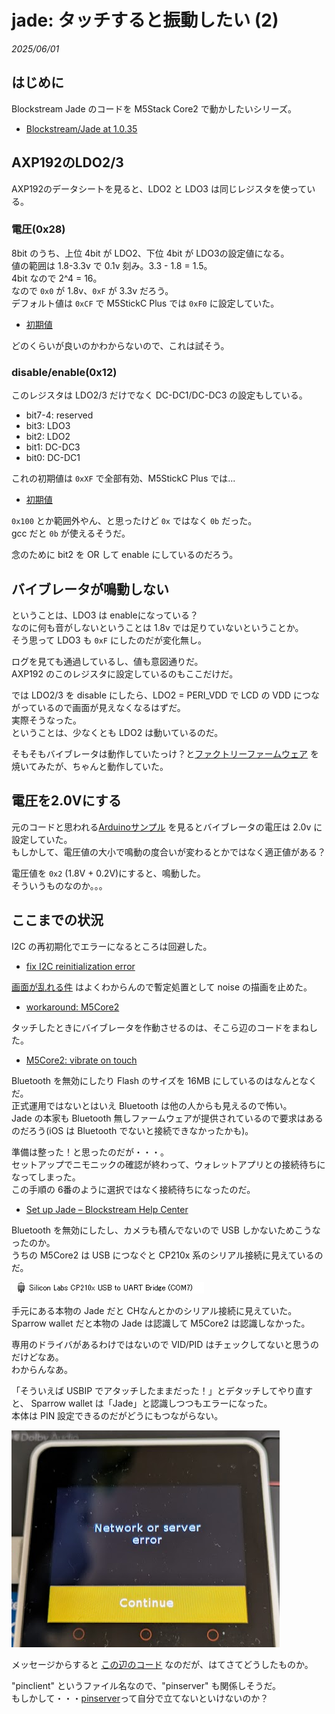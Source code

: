 # jade: タッチすると振動したい (2)

_2025/06/01_

## はじめに

Blockstream Jade のコードを M5Stack Core2 で動かしたいシリーズ。

* [Blockstream/Jade at 1.0.35](https://github.com/Blockstream/Jade/tree/1.0.35)

## AXP192のLDO2/3

AXP192のデータシートを見ると、LDO2 と LDO3 は同じレジスタを使っている。  

### 電圧(0x28)

8bit のうち、上位 4bit が LDO2、下位 4bit が LDO3の設定値になる。  
値の範囲は 1.8-3.3v で 0.1v 刻み。3.3 - 1.8 = 1.5。  
4bit なので 2^4 = 16。  
なので `0x0` が 1.8v、`0xF` が 3.3v だろう。  
デフォルト値は `0xCF` で M5StickC Plus では `0xF0` に設定していた。

* [初期値](https://github.com/Blockstream/Jade/blob/1.0.35/main/power/m5stickcplus.inc#L174-L175)

どのくらいが良いのかわからないので、これは試そう。

### disable/enable(0x12)

このレジスタは LDO2/3 だけでなく DC-DC1/DC-DC3 の設定もしている。  

* bit7-4: reserved
* bit3: LDO3
* bit2: LDO2
* bit1: DC-DC3
* bit0: DC-DC1

これの初期値は `0xXF` で全部有効、M5StickC Plus では...

* [初期値](https://github.com/Blockstream/Jade/blob/1.0.35/main/power/m5stickcplus.inc#L182)

`0x100` とか範囲外やん、と思ったけど `0x` ではなく `0b` だった。  
gcc だと `0b` が使えるそうだ。

念のために bit2 を OR して enable にしているのだろう。

## バイブレータが鳴動しない

ということは、LDO3 は enableになっている？  
なのに何も音がしないということは 1.8v では足りていないということか。  
そう思って LDO3 も `0xF` にしたのだが変化無し。

ログを見ても通過しているし、値も意図通りだ。  
AXP192 のこのレジスタに設定しているのもここだけだ。

では LDO2/3 を disable にしたら、LDO2 = PERI_VDD で LCD の VDD につながっているので画面が見えなくなるはずだ。  
実際そうなった。  
ということは、少なくとも LDO2 は動いているのだ。

そもそもバイブレータは動作していたっけ？と[ファクトリーファームウェア](https://docs.m5stack.com/en/guide/restore_factory/m5core2) を焼いてみたが、ちゃんと動作していた。  

## 電圧を2.0Vにする

元のコードと思われる[Arduinoサンプル](https://github.com/m5stack/M5Core2/blob/0134dd3a38cfd335a1ec39da2c149f88baf54326/src/AXP192.cpp#L38) を見るとバイブレータの電圧は 2.0v に設定していた。  
もしかして、電圧値の大小で鳴動の度合いが変わるとかではなく適正値がある？

電圧値を `0x2` (1.8V + 0.2V)にすると、鳴動した。  
そういうものなのか。。。

## ここまでの状況

I2C の再初期化でエラーになるところは回避した。

* [fix I2C reinitialization error](https://github.com/hirokuma/Jade-Core2/commit/0c5e392fd59cc12529fdce5ba4a113b8852a00f5)

[画面が乱れる件](20250531-m5.md) はよくわからんので暫定処置として noise の描画を止めた。

* [workaround: M5Core2](https://github.com/hirokuma/Jade-Core2/commit/64794ab075c72f35296d86583b42dd2b4c65f83e)

タッチしたときにバイブレータを作動させるのは、そこら辺のコードをまねした。

* [M5Core2: vibrate on touch](https://github.com/hirokuma/Jade-Core2/commit/3d71cb1ebaebad89874c5468e853e0f7656efd73)

Bluetooth を無効にしたり Flash のサイズを 16MB にしているのはなんとなくだ。  
正式運用ではないとはいえ Bluetooth は他の人からも見えるので怖い。  
Jade の本家も Bluetooth 無しファームウェアが提供されているので要求はあるのだろう(iOS は Bluetooth でないと接続できなかったかも)。

準備は整った！と思ったのだが・・・。  
セットアップでニモニックの確認が終わって、ウォレットアプリとの接続待ちになってしまった。  
この手順の 6番のように選択ではなく接続待ちになったのだ。

* [Set up Jade – Blockstream Help Center](https://help.blockstream.com/hc/en-us/articles/19629901272345-Set-up-Jade)

Bluetooth を無効にしたし、カメラも積んでないので USB しかないためこうなったのか。  
うちの M5Core2 は USB につなぐと CP210x 系のシリアル接続に見えているのだ。

![image](images/20250601a-1.png)

手元にある本物の Jade だと CHなんとかのシリアル接続に見えていた。  
Sparrow wallet だと本物の Jade は認識して M5Core2 は認識しなかった。

専用のドライバがあるわけではないので VID/PID はチェックしてないと思うのだけどなあ。  
わからんなあ。

「そういえば USBIP でアタッチしたままだった！」とデタッチしてやり直すと、
Sparrow wallet は「Jade」と認識しつつもエラーになった。  
本体は PIN 設定できるのだがどうにもつながらない。

![image](images/20250601a-2.png)

メッセージからすると [この辺のコード](https://github.com/Blockstream/Jade/blob/1.0.35/main/process/pinclient.c#L523-L536) なのだが、はてさてどうしたものか。

"pinclient" というファイル名なので、"pinserver" も関係しそうだ。  
もしかして・・・[pinserver](https://help.blockstream.com/hc/en-us/articles/12800132096793-Set-up-a-personal-blind-oracle)って自分で立てないといけないのか？
